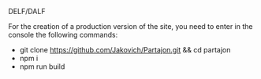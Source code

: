 DELF/DALF 

For the creation of a production version of the site, you need to  enter in the console the following commands:

* git clone https://github.com/Jakovich/Partajon.git && cd partajon
* npm i
* npm run build